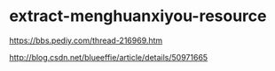 # extract-menghuanxiyou-resource
https://bbs.pediy.com/thread-216969.htm

http://blog.csdn.net/blueeffie/article/details/50971665
